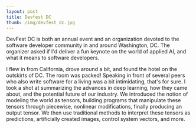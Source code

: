 ```yaml
---
layout: post
title: Devfest DC
thumb: /img/devfest_dc.jpg
---
```


DevFest DC is both an annual event and an organization devoted to the software
developer community in and around Washington, DC.  The organizer asked if I'd
deliver a fun keynote on the world of applied AI, and what it means to software
developers.

I flew in from California, drove around a bit, and found the hotel on the outskirts
of DC.  The room was packed!  Speaking in front of several peers who also write
software for a living was a bit intimidating, that's for sure.  I took a shot at 
summarizing the advances in deep learning, how they came about, and the potential
future of our industry.  We introduced the notion of modeling the world as tensors, 
building programs that manipulate these tensors through piecewise, nonlinear 
modifications, finally producing an output tensor.  We then use traditional methods
to interpret these tensors as predictions, artificially created images, control
system vectors, and more.
